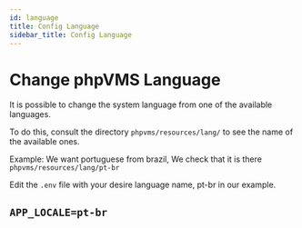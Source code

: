```yaml
---
id: language
title: Config Language
sidebar_title: Config Language
---
```


# Change phpVMS Language

It is possible to change the system language from one of the available
languages.

To do this, consult the directory `phpvms/resources/lang/` to see the name of
the available ones.

Example: We want portuguese from brazil, We check that it is there
`phpvms/resources/lang/pt-br`

Edit the `.env` file with your desire language name, pt-br in our example.

## `APP_LOCALE=pt-br`
